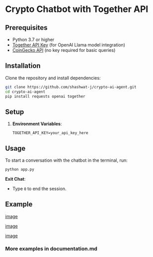 # Crypto Chatbot with Together API



## Prerequisites

- Python 3.7 or higher
- [Together API Key](https://together.xyz) (for OpenAI Llama model integration)
- [CoinGecko API](https://www.coingecko.com/) (no key required for basic queries)

## Installation

Clone the repository and install dependencies:

```bash
git clone https://github.com/shashwat-j/crypto-ai-agent.git
cd crypto-ai-agent
pip install requests openai together
```


## Setup

1. **Environment Variables**: 
    ```plaintext
    TOGETHER_API_KEY=your_api_key_here
    ```


## Usage

To start a conversation with the chatbot in the terminal, run:

```bash
python app.py
```


 **Exit Chat**:
 - Type `0` to end the session.

## Example
[image](./screenshots/readme1.png)

[image](./screenshots/readme2.png)

[image](./screenshots/readme3.png)

### More examples in documentation.md